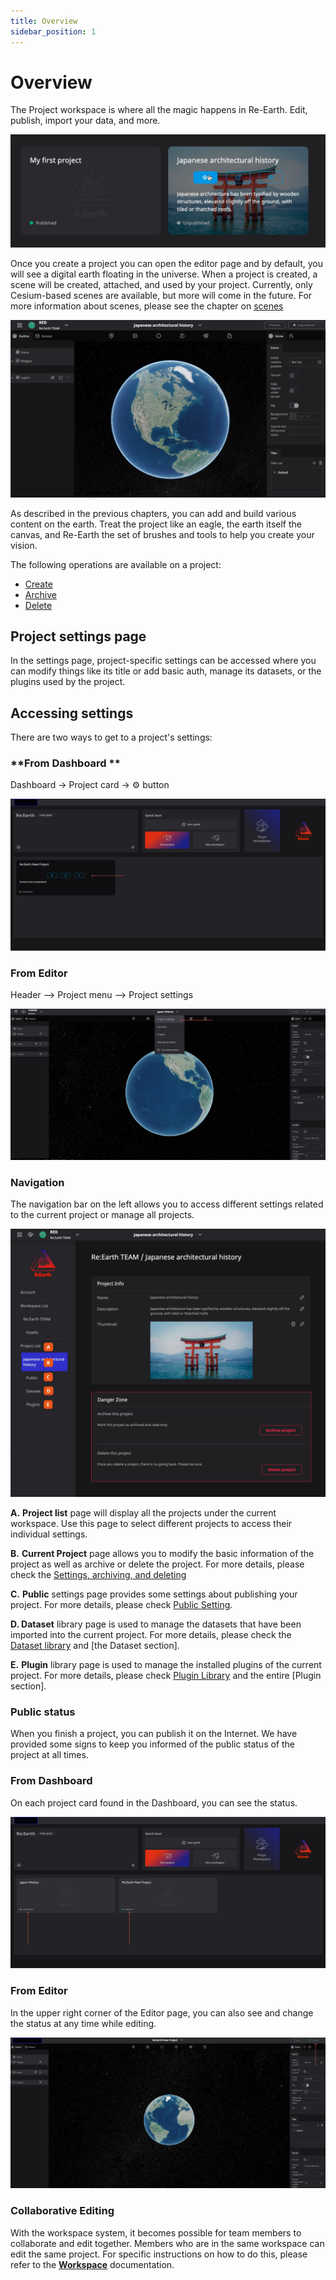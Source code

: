 ```yaml
---
title: Overview
sidebar_position: 1
---
```


# Overview

The Project workspace is where all the magic happens in Re-Earth. Edit, publish, import your data, and more.

![wert.png](./img/1.png)

Once you create a project you can open the editor page and by default, you will see a digital earth floating in the universe. When a project is created, a scene will be created, attached, and used by your project. Currently, only Cesium-based scenes are available, but more will come in the future. For more information about scenes, please see the chapter on [scenes](./scene/ideas-of-scene)

![94.png](./img/2.png)

As described in the previous chapters, you can add and build various content on the earth. Treat the project like an eagle,  the earth itself the canvas, and Re-Earth the set of brushes and tools to help you create your vision.

The following operations are available on a project:

- [Create](./create-a-new-project.md )
- [Archive](./settings-archiving-and-deleting.md)
- [Delete](./settings-archiving-and-deleting.md)

## **Project settings page**

In the settings page, project-specific settings can be accessed where you can modify things like its title or add basic auth, manage its datasets, or the plugins used by the project.

## **Accessing settings**

There are two ways to get to a project's settings:

### **From Dashboard **

Dashboard -> Project card -> ⚙️ button

![564 1.png](./img/3.png)

### From Editor 

Header —> Project menu —> Project settings

![image](./img/4.png)

### **Navigation**

The navigation bar on the left allows you to access different settings related to the current project or manage all projects.

![65.png](./img/5.png )

**A.** **Project list** page will display all the projects under the current workspace. Use this page to select different projects to access their individual settings.

**B.** **Current Project** page allows you to modify the basic information of the project as well as archive or delete the project. For more details, please check the [Settings, archiving, and deleting](./settings-archiving-and-deleting.md)

**C.** **Public** settings page provides some settings about publishing your project. For more details, please check [Public Setting](./public-settings.md).

**D. Dataset** library page is used to manage the datasets that have been imported into the current project. For more details, please check the [Dataset library](./dataset-library.md) and [the Dataset section].

**E.** **Plugin** library page is used to manage the installed plugins of the current project. For more details, please check [Plugin Library](./plugin-library.md) and the entire [Plugin section].

### **Public status**

When you finish a project, you can publish it on the Internet. We have provided some signs to keep you informed of the public status of the project at all times.

### **From Dashboard**

On each project card found in the Dashboard, you can see the status.

![edr 1 (1).png](./img/6.png)

### **From Editor**

In the upper right corner of the Editor page, you can also see and change the status at any time while editing.

![54 4.png](./img/7.png)

### Collaborative Editing

With the workspace system, it becomes possible for team members to collaborate and edit together. Members who are in the same workspace can edit the same project. For specific instructions on how to do this, please refer to the **[Workspace](../workspace/overview.mdx)** documentation.